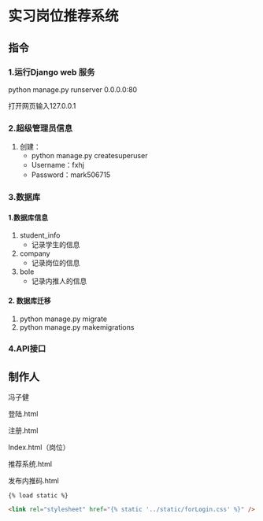 # 实习岗位推荐系统

## 指令

### 1.运行Django web 服务

python manage.py runserver 0.0.0.0:80

打开网页输入127.0.0.1

### 2.超级管理员信息

1. 创建：
   - python manage.py createsuperuser
   - Username：fxhj
   - Password：mark506715

###  3.数据库

#### 1.数据库信息

1. student_info
   - 记录学生的信息
2. company
   - 记录岗位的信息
3. bole
   - 记录内推人的信息

#### 2. 数据库迁移

1. python manage.py migrate
2. python manage.py makemigrations

### 4.API接口



## 制作人

冯子健



















登陆.html

注册.html

Index.html（岗位）

推荐系统.html

发布内推码.html





```
{% load static %}
```





```html
<link rel="stylesheet" href="{% static '../static/forLogin.css' %}" />
```





